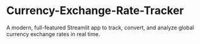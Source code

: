 # Currency-Exchange-Rate-Tracker
A modern, full-featured Streamlit app to track, convert, and analyze global currency exchange rates in real time.
